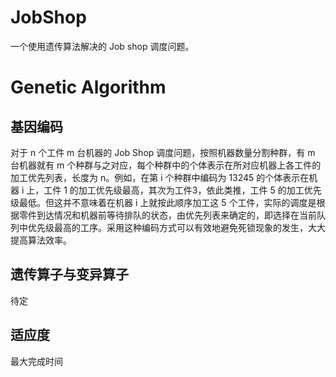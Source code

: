 # JobShop
一个使用遗传算法解决的 Job shop 调度问题。

# Genetic Algorithm

## 基因编码

对于 n 个工件 m 台机器的 Job Shop 调度问题，按照机器数量分割种群，有 m 台机器就有 m 个种群与之对应，每个种群中的个体表示在所对应机器上各工件的加工优先列表，长度为 n。例如，在第 i 个种群中编码为 13245 的个体表示在机器 i 上，工件 1 的加工优先级最高，其次为工件3，依此类推，工件 5 的加工优先级最低。但这并不意味着在机器 i 上就按此顺序加工这 5 个工件，实际的调度是根据零件到达情况和机器前等待排队的状态，由优先列表来确定的，即选择在当前队列中优先级最高的工序。采用这种编码方式可以有效地避免死锁现象的发生，大大提高算法效率。

## 遗传算子与变异算子

待定

## 适应度

最大完成时间

